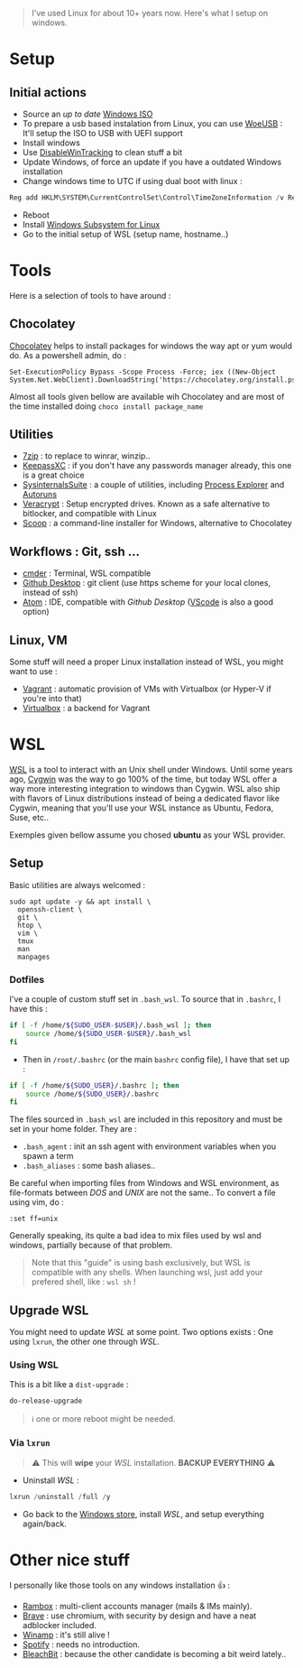 > I've used Linux for about 10+ years now. Here's what I setup on windows.

# Setup

## Initial actions

-   Source an *up to date* [Windows ISO](https://www.microsoft.com/en-gb/software-download/windows10ISO)
-   To prepare a usb based instalation from Linux, you can use [WoeUSB](https://github.com/slacka/WoeUSB) : It'll setup the ISO to USB with UEFI support
-   Install windows
-   Use [DisableWinTracking](https://github.com/10se1ucgo/DisableWinTracking/releases/) to clean stuff a bit
-   Update Windows, of force an update if you have a outdated Windows installation
-   Change windows time to UTC if using dual boot with linux :

``` powershell
Reg add HKLM\SYSTEM\CurrentControlSet\Control\TimeZoneInformation /v RealTimeIsUniversal /t REG_QWORD /d 1
```

-   Reboot
-   Install [Windows Subsystem for Linux](https://docs.microsoft.com/en-us/windows/wsl/install-win10)
-   Go to the initial setup of WSL (setup name, hostname..)

# Tools

Here is a selection of tools to have around :

## Chocolatey

[Chocolatey](https://chocolatey.org) helps to install packages for windows the way apt or yum would do. As a powershell admin, do :

```
Set-ExecutionPolicy Bypass -Scope Process -Force; iex ((New-Object System.Net.WebClient).DownloadString('https://chocolatey.org/install.ps1'))
```

Almost all tools given bellow are available wih Chocolatey and are most of the time installed doing  `choco install package_name`

## Utilities

-   [7zip](https://www.7-zip.org/) : to replace to winrar, winzip..
-   [KeepassXC](https://keepassxc.org/download/#windows) : if you don't have any passwords manager already, this one is a great choice
-   [SysinternalsSuite](https://docs.microsoft.com/en-us/sysinternals/downloads/) : a couple of utilities, including [Process Explorer](https://docs.microsoft.com/en-us/sysinternals/downloads/process-explorer) and [Autoruns](https://docs.microsoft.com/en-us/sysinternals/downloads/autoruns)
-   [Veracrypt](https://www.veracrypt.fr/en/Downloads.html) : Setup encrypted drives. Known as a safe alternative to bitlocker, and compatible with Linux
-   [Scoop](https://github.com/lukesampson/scoop) : a command-line installer for Windows, alternative to Chocolatey

## Workflows : Git, ssh ...

-   [cmder](http://cmder.net/) : Terminal, WSL compatible
-   [Github Desktop](https://desktop.github.com/) : git client (use https scheme for your local clones, instead of ssh)
-   [Atom](https://atom.io/) : IDE, compatible with *Github Desktop* ([VScode](https://code.visualstudio.com/) is also a good option)

## Linux, VM

Some stuff will need a proper Linux installation instead of WSL, you might want to use :

-   [Vagrant](https://www.vagrantup.com/) : automatic provision of VMs with Virtualbox (or Hyper-V if you're into that)
-   [Virtualbox](https://www.virtualbox.org/) : a backend for Vagrant

# WSL

[WSL](https://docs.microsoft.com/en-us/windows/wsl/about) is a tool to interact with an Unix shell under Windows. Until some years ago, [Cygwin](https://www.cygwin.com/) was the way to go 100% of the time, but today WSL offer a way more interesting integration to windows than Cygwin. WSL also ship with flavors of Linux distributions instead of being a dedicated flavor like Cygwin, meaning that you'll use your WSL instance as Ubuntu, Fedora, Suse, etc..

Exemples given bellow assume you chosed **ubuntu** as your WSL provider.

## Setup

Basic utilities are always welcomed :

```
sudo apt update -y && apt install \
  openssh-client \
  git \
  htop \
  vim \
  tmux
  man
  manpages
```

### Dotfiles

I've a couple of custom stuff set in `.bash_wsl`. To source that in `.bashrc`, I have this :

``` bash
if [ -f /home/${SUDO_USER-$USER}/.bash_wsl ]; then
    source /home/${SUDO_USER-$USER}/.bash_wsl
fi
```

- Then in `/root/.bashrc` (or the main `bashrc` config file), I have that set up :

``` bash
if [ -f /home/${SUDO_USER}/.bashrc ]; then
    source /home/${SUDO_USER}/.bashrc
fi
```

The files sourced in `.bash_wsl` are included in this repository and must be set in your home folder. They are :

-   `.bash_agent` : init an ssh agent with environment variables when you spawn a term
-   `.bash_aliases` : some bash aliases..

Be careful when importing files from Windows and WSL environment, as file-formats between *DOS* and *UNIX* are not the same.. To convert a file using vim, do :

``` vim
:set ff=unix
```

Generally speaking, its quite a bad idea to mix files used by wsl and windows, partially because of that problem.

> Note that this "guide" is using bash exclusively, but WSL is compatible with any shells. When launching wsl, just add your prefered shell, like : `wsl sh` !

## Upgrade WSL

You might need to update *WSL* at some point. Two options exists : One using `lxrun`, the other one through *WSL*.

### Using WSL

This is a bit like a `dist-upgrade` :

``` bash
do-release-upgrade
```

> :information_source: one or more reboot might be needed.

### Via `lxrun`

> :warning: This will **wipe** your *WSL* installation. **BACKUP EVERYTHING** :warning:

-   Uninstall *WSL* :

``` powershell
lxrun /uninstall /full /y
```

-   Go back to the [Windows store](https://docs.microsoft.com/en-us/windows/wsl/install-win10#install-your-linux-distribution-of-choice), install *WSL*, and setup everything again/back.


# Other nice stuff

I personally like those tools on any windows installation :thumbsup: :

-   [Rambox](https://rambox.pro/#home) : multi-client accounts manager (mails & IMs mainly).
-   [Brave](https://laptop-updates.brave.com/latest/winx64) : use chromium, with security by design and have a neat adblocker included.
-   [Winamp](https://www.winamp.com/) : it's still alive !
-   [Spotify](https://www.spotify.com/fr/download/windows) : needs no introduction.
-   [BleachBit](https://www.bleachbit.org/download/windows) : because the other candidate is becoming a bit weird lately..
